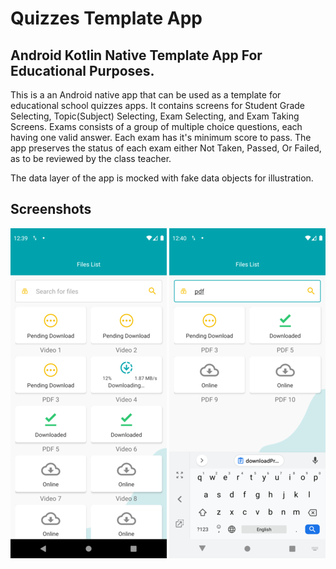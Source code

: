 # Quizzes Template App
## Android Kotlin Native Template App For Educational Purposes.


This is a an Android native app that can be used as a template for educational school quizzes apps.
It contains screens for Student Grade Selecting, Topic(Subject) Selecting, Exam Selecting, and Exam Taking Screens.
Exams consists of a group of multiple choice questions, each having one valid answer. Each exam has it's minimum score to pass.
The app preserves the status of each exam either Not Taken, Passed, Or Failed, as to be reviewed by the class teacher.

The data layer of the app is mocked with fake data objects for illustration.

## Screenshots

![Screenshot-1](https://raw.githubusercontent.com/AhmedAlaaZenhom/HyperOneTask/master/Screenshots/Screenshot_1633603188.png) ![Screenshot-2](https://raw.githubusercontent.com/AhmedAlaaZenhom/HyperOneTask/master/Screenshots/Screenshot_1633603202.png)
